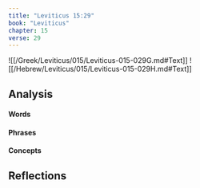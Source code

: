 ```yaml
---
title: "Leviticus 15:29"
book: "Leviticus"
chapter: 15
verse: 29
---
```

![[/Greek/Leviticus/015/Leviticus-015-029G.md#Text]]
![[/Hebrew/Leviticus/015/Leviticus-015-029H.md#Text]]

## Analysis

#### Words

#### Phrases

#### Concepts

## Reflections
